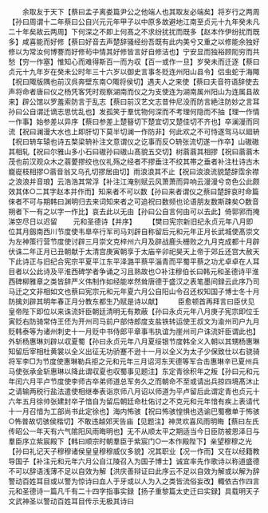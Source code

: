 <!-- { "loadSidebar": true } -->
　　余取友于天下【蔡曰孟子离娄篇尹公之他端人也其取友必端矣】将岁行之两周【孙曰周谓十二年蔡曰公自兴元元年甲子以中原多故避地江南至贞元十九年癸未凡二十年矣故云两周】下何深之不即上何髙之不求纷扰扰而既多【赵本作伊纷扰而既多】咸喜能而好修【蔡曰好音去声楚辞骚经纷吾既有此内美兮又重之以修能余独好修以为常汝何博謇而好修茍中情其好修皆言好自修洁也】宁安显而独裕顾阨穷而共愁【穷一作塞】惟知心而难得斯百一而为収【百一或作一旦】岁癸未而迁逐【蔡曰贞元十九年岁在癸未公时年三十六岁以御史言事冬贬连州阳山县令】侣虫蛇于海陬【祝曰陬版隅也前汉呉奔壁东南○陬将侯切】遇夫人之来使【蔡曰夫音符语辞使去声将命者唐曰仪之杨凭客凭时观察湖南而仪之为支使连为湖南属州阳山为连属县故来】辟公馆以罗羞索防言于乱志【蔡曰前汉艺文志昔仲尼没而防言絶注防妙之言耳孙曰公自谓迁谪志思忧乱也】发孤笑于羣忧物何深而不考理何隐而不抽【理一作情一作事】始参差以异序【蔡曰参差上楚簮切下楚宜切又楚佳切不齐也】卒澜漫而同流【祝曰澜漫大水也上即肝切下莫半切澜一作防非】何此欢之不可恃遂驾马以廻辀【祝曰辀车辕也诗五楘梁辀补注文意谓仪之讫事而反○辀张流切遂一作卒】山磝磝其相轧【祝曰尔雅山多小石曰磝孙曰磝山髙貌五交切】树蓊蓊其相摎【祝曰蓊蓊木茂也前汉观众木之蓊薆摎绞也仪礼殇之经者不摎垂注不绞其帯之垂者补注杜诗古木巃嵸枝相摎○蓊音翁又乌孔切摎居由切】雨浪浪其不止【祝曰浪浪流貌楚辞霑余襟之浪浪并音琅】云浩浩其常浮【补注江淹别赋云风萧萧而异响云漫漫兮竒色公此颇效其体○二其字赵本并作而】知来者不可以数【孙曰来者谓仪之蔡曰楚辞哀时命篇俫者不可与期韩曰渊明归去来词知来者之可追祝曰数频也论语朋友数斯疎矣○数音朔者下一有之以字一作比】哀去此以无由【孙曰公自言何由可以去此】倚郭郛而掩涕空尽日以迟留
　　元和圣德诗【并序】
　　【樊曰宪宗新旧纪永贞元年八月即位其月劔南西川节度使韦臯卒行军司马刘辟自称留后元和元年正月长武城使髙崇文为左神策行营节度使讨辟三月崇文克梓州六月及辟战鹿头栅败之九月克成都十月辟伏诛二年正月已丑朝献于太清宫庚寅朝享于太庙辛卯祀昊天上帝于郊丘还宫大赦天下此诗正与旧纪合宪宗平夏平江东平泽潞平蔡平淄青而平蜀平蔡之功尤卓卓在人耳目者以公此诗及平淮西碑学者争诵之习且熟故也○补注穆伯长曰韩元和圣德诗平淮西碑柳雅章之类皆辞严义伟制作如经能崒然耸唐德于盛汉之表笔墨间録云此序乃司马迁之文非相如文也蔡曰宪宗元和元年夏六月公自阳山令召还权知国子博士冬十月防擒刘辟其明年春正月分教东都生乃赋是诗以献】
　　臣愈顿首再拜言曰臣伏见皇帝陛下即位以来诛流奸臣朝廷清明无有欺蔽【孙曰永贞元年八月庚子宪宗即位壬寅贬右防骑常侍王伾为开州司马前户部侍郎度支盐铁转运使王叔文为渝州司户九月贬韩泰等为诸州刺史十一月贬中书侍郎平章事韦执谊为崖州司户诛流奸臣谓此也】外斩杨惠琳刘辟以収夏蜀【孙曰永贞元年八月夏绥银节度韩全义入朝以其甥杨惠琳知留后宰相杜黄裳以全义出征无功骄蹇不逊十一月以全义为太子少保致仕以右骁骑将军李□为节度使惠琳勒兵拒之元和元年三月诏河东天德等军合击惠琳辛已夏州兵马使张承金斩惠琳以降此谓収夏也収蜀事见题注】东定青徐积年之叛【孙曰元和元年闰六月平卢节度使李师古卒弟师道总军务久之而朝命不至或请出兵掠四境髙沐止之请输两税行盐法遣使相继奉表诣京师八月诏以师道为平卢留后此谓定青也贞元十六年五月徐帅张建封卒子愔自为留后朝廷命杜佑讨之不克元和元年愔有疾上表请代十一月召愔为工部尚书此定徐也】海内怖骇【祝曰怖骇惶惧也选谕巴蜀檄单于怖骇○怖普故切骇侯楷切】不敢违越郊天告庙【见题注】神灵欢喜风雨明晦【蔡曰左氏传昭公一年天有六气隂阳风雨晦明也】无不从顺太平之期适当今日臣防被恩泽日与羣臣序立紫宸殿下【韩曰顺宗时朝羣臣于紫宸门○一本作殿陛下】亲望穆穆之光【孙曰礼记天子穆穆诸侯皇皇穆穆威仪多貌】况其职业【况一作而】又在以经籍教导国子【补注元和元年六月公自江陵召入为国子博士】诚宜率先作歌诗以称道盛德不可以辞语浅薄不足以自效为解【洪庆善辩证曰此序云不足以自效为解或以解为辞警动百姓耳目或以警为惊诗曰血人于牙或以人为入之类皆流俗妄改】輙依古作四言元和圣德诗一篇凡千有二十四字指事实録【扬子重黎篇太史迁曰实録】具载明天子文武神圣以警动百姓耳目传示无极其诗曰
